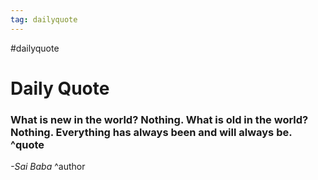 ```yaml
---
tag: dailyquote
---
```


#dailyquote

# Daily Quote

### What is new in the world? Nothing. What is old in the world? Nothing. Everything has always been and will always be. ^quote
*-Sai Baba* ^author
